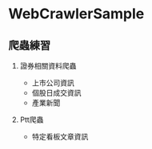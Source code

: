 # WebCrawlerSample
## 爬蟲練習
1. 證券相關資料爬蟲  
   * 上市公司資訊  
   * 個股日成交資訊  
   * 產業新聞
  
1. Ptt爬蟲  
   * 特定看板文章資訊  

